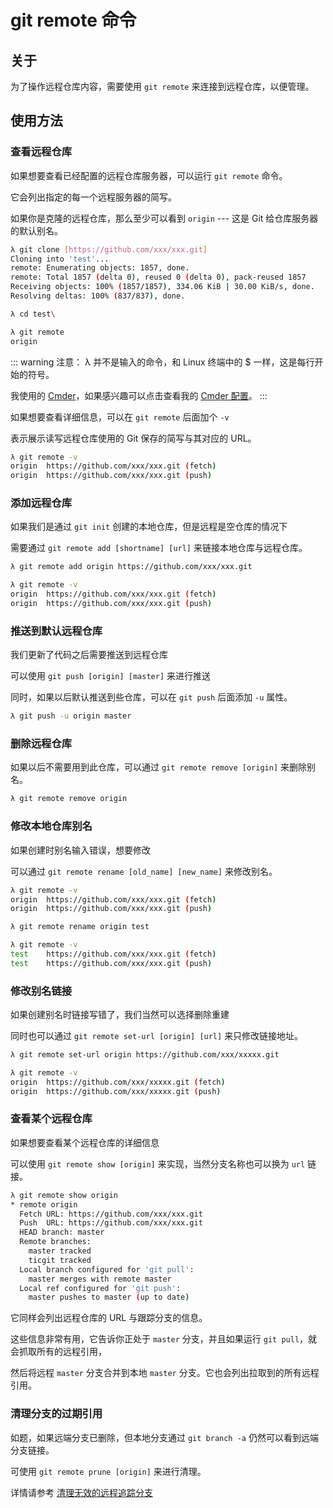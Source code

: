 # git remote 命令

## 关于

为了操作远程仓库内容，需要使用 `git remote` 来连接到远程仓库，以便管理。

## 使用方法

### 查看远程仓库

如果想要查看已经配置的远程仓库服务器，可以运行 `git remote` 命令。

它会列出指定的每一个远程服务器的简写。

如果你是克隆的远程仓库，那么至少可以看到 `origin` --- 这是 Git 给仓库服务器的默认别名。

```sh
λ git clone [https://github.com/xxx/xxx.git]
Cloning into 'test'...
remote: Enumerating objects: 1857, done.
remote: Total 1857 (delta 0), reused 0 (delta 0), pack-reused 1857
Receiving objects: 100% (1857/1857), 334.06 KiB | 30.00 KiB/s, done.
Resolving deltas: 100% (837/837), done.

λ cd test\

λ git remote
origin
```

::: warning 注意：
λ 并不是输入的命令，和 Linux 终端中的 $ 一样，这是每行开始的符号。

我使用的 [Cmder](https://cmder.net/)，如果感兴趣可以点击查看我的 [Cmder 配置](/else/tools/cmder)。
:::

如果想要查看详细信息，可以在 `git remote` 后面加个 `-v`

表示展示读写远程仓库使用的 Git 保存的简写与其对应的 URL。

```sh
λ git remote -v
origin  https://github.com/xxx/xxx.git (fetch)
origin  https://github.com/xxx/xxx.git (push)
```

### 添加远程仓库

如果我们是通过 `git init` 创建的本地仓库，但是远程是空仓库的情况下

需要通过 `git remote add [shortname] [url]` 来链接本地仓库与远程仓库。

```sh
λ git remote add origin https://github.com/xxx/xxx.git

λ git remote -v
origin  https://github.com/xxx/xxx.git (fetch)
origin  https://github.com/xxx/xxx.git (push)
```

### 推送到默认远程仓库

我们更新了代码之后需要推送到远程仓库

可以使用 `git push [origin] [master]` 来进行推送

同时，如果以后默认推送到些仓库，可以在 `git push` 后面添加 `-u` 属性。

```sh
λ git push -u origin master
```

### 删除远程仓库

如果以后不需要用到此仓库，可以通过 `git remote remove [origin]` 来删除别名。

```sh
λ git remote remove origin
```

### 修改本地仓库别名

如果创建时别名输入错误，想要修改

可以通过 `git remote rename [old_name] [new_name]` 来修改别名。

```sh
λ git remote -v
origin  https://github.com/xxx/xxx.git (fetch)
origin  https://github.com/xxx/xxx.git (push)

λ git remote rename origin test

λ git remote -v
test    https://github.com/xxx/xxx.git (fetch)
test    https://github.com/xxx/xxx.git (push)
```

### 修改别名链接

如果创建别名时链接写错了，我们当然可以选择删除重建

同时也可以通过 `git remote set-url [origin] [url]` 来只修改链接地址。

```sh
λ git remote set-url origin https://github.com/xxx/xxxxx.git

λ git remote -v
origin  https://github.com/xxx/xxxxx.git (fetch)
origin  https://github.com/xxx/xxxxx.git (push)
```

### 查看某个远程仓库

如果想要查看某个远程仓库的详细信息

可以使用 `git remote show [origin]` 来实现，当然分支名称也可以换为 `url` 链接。

```sh
λ git remote show origin
* remote origin
  Fetch URL: https://github.com/xxx/xxx.git
  Push  URL: https://github.com/xxx/xxx.git
  HEAD branch: master
  Remote branches:
    master tracked
    ticgit tracked
  Local branch configured for 'git pull':
    master merges with remote master
  Local ref configured for 'git push':
    master pushes to master (up to date)
```

它同样会列出远程仓库的 URL 与跟踪分支的信息。

这些信息非常有用，它告诉你正处于 `master` 分支，并且如果运行 `git pull`，就会抓取所有的远程引用，

然后将远程 `master` 分支合并到本地 `master` 分支。它也会列出拉取到的所有远程引用。

### 清理分支的过期引用

如题，如果远端分支已删除，但本地分支通过 `git branch -a` 仍然可以看到远端分支链接。

可使用 `git remote prune [origin]` 来进行清理。

详情请参考 [清理无效的远程追踪分支](./git-remote-prune)